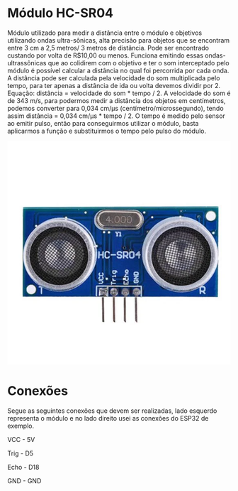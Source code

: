 # Módulo HC-SR04

Módulo utilizado para medir a distância entre o módulo e objetivos utilizando ondas ultra-sônicas, alta precisão para objetos que se encontram entre 3 cm a 2,5 metros/ 3 metros de distância. Pode ser encontrado custando por volta de R$10,00 ou menos. Funciona emitindo essas ondas-ultrassônicas que ao colidirem com o objetivo e ter o som interceptado pelo módulo é possível calcular a distância no qual foi percorrida por cada onda. A distância pode ser calculada pela velocidade do som multiplicada pelo tempo, para ter apenas a distância de ida ou volta devemos dividir por 2. Equação: distância = velocidade do som * tempo / 2. A velocidade do som é de 343 m/s, para podermos medir a distância dos objetos em centímetros, podemos converter para 0,034 cm/µs (centímetro/microssegundo), tendo assim distância = 0,034 cm/µs * tempo / 2. O tempo é medido pelo sensor ao emitir pulso, então para conseguirmos utilizar o módulo, basta aplicarmos a função e substituirmos o tempo pelo pulso do módulo.

![1749960824413](image/readme/1749960824413.png)

# Conexões

Segue as seguintes conexões que devem ser realizadas, lado esquerdo representa o módulo e no lado direito usei as conexões do ESP32 de exemplo.

VCC - 5V

Trig - D5

Echo - D18

GND - GND
